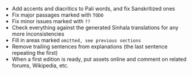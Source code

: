 * Add accents and diacritics to Pali words, and fix Sanskritized ones
* Fix major passages marked with `TODO`
* Fix minor issues marked with `??`
* Check everything against the generated Sinhala translations for any more inconsistencies
* Fill in areas marked `omitted, see previous sections`
* Remove trailing sentences from explanations (the last sentence repeating the first)
* When a first edition is ready, put assets online and comment on related
  forums, Wikipedia, etc.
